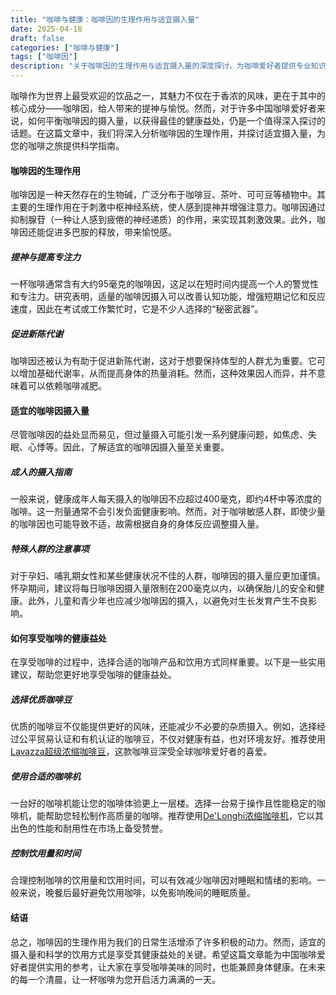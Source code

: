 ```yaml
---
title: "咖啡与健康：咖啡因的生理作用与适宜摄入量"
date: 2025-04-18
draft: false
categories: ["咖啡与健康"]
tags: ["咖啡因"]
description: "关于咖啡因的生理作用与适宜摄入量的深度探讨，为咖啡爱好者提供专业知识和实用指南。"
---
```


咖啡作为世界上最受欢迎的饮品之一，其魅力不仅在于香浓的风味，更在于其中的核心成分——咖啡因，给人带来的提神与愉悦。然而，对于许多中国咖啡爱好者来说，如何平衡咖啡因的摄入量，以获得最佳的健康益处，仍是一个值得深入探讨的话题。在这篇文章中，我们将深入分析咖啡因的生理作用，并探讨适宜摄入量，为您的咖啡之旅提供科学指南。

#### 咖啡因的生理作用

咖啡因是一种天然存在的生物碱，广泛分布于咖啡豆、茶叶、可可豆等植物中。其主要的生理作用在于刺激中枢神经系统，使人感到提神并增强注意力。咖啡因通过抑制腺苷（一种让人感到疲倦的神经递质）的作用，来实现其刺激效果。此外，咖啡因还能促进多巴胺的释放，带来愉悦感。

##### 提神与提高专注力

一杯咖啡通常含有大约95毫克的咖啡因，这足以在短时间内提高一个人的警觉性和专注力。研究表明，适量的咖啡因摄入可以改善认知功能，增强短期记忆和反应速度，因此在考试或工作繁忙时，它是不少人选择的“秘密武器”。

##### 促进新陈代谢

咖啡因还被认为有助于促进新陈代谢，这对于想要保持体型的人群尤为重要。它可以增加基础代谢率，从而提高身体的热量消耗。然而，这种效果因人而异，并不意味着可以依赖咖啡减肥。

#### 适宜的咖啡因摄入量

尽管咖啡因的益处显而易见，但过量摄入可能引发一系列健康问题，如焦虑、失眠、心悸等。因此，了解适宜的咖啡因摄入量至关重要。

##### 成人的摄入指南

一般来说，健康成年人每天摄入的咖啡因不应超过400毫克，即约4杯中等浓度的咖啡。这一剂量通常不会引发负面健康影响。然而，对于咖啡敏感人群，即使少量的咖啡因也可能导致不适，故需根据自身的身体反应调整摄入量。

##### 特殊人群的注意事项

对于孕妇、哺乳期女性和某些健康状况不佳的人群，咖啡因的摄入量应更加谨慎。怀孕期间，建议将每日咖啡因摄入量限制在200毫克以内，以确保胎儿的安全和健康。此外，儿童和青少年也应减少咖啡因的摄入，以避免对生长发育产生不良影响。

#### 如何享受咖啡的健康益处

在享受咖啡的过程中，选择合适的咖啡产品和饮用方式同样重要。以下是一些实用建议，帮助您更好地享受咖啡的健康益处。

##### 选择优质咖啡豆

优质的咖啡豆不仅能提供更好的风味，还能减少不必要的杂质摄入。例如，选择经过公平贸易认证和有机认证的咖啡豆，不仅对健康有益，也对环境友好。推荐使用[Lavazza超级浓缩咖啡豆](https://www.amazon.com/dp/B000SDKDM4?tag=coffeeprism-20)，这款咖啡豆深受全球咖啡爱好者的喜爱。

##### 使用合适的咖啡机

一台好的咖啡机能让您的咖啡体验更上一层楼。选择一台易于操作且性能稳定的咖啡机，能帮助您轻松制作高质量的咖啡。推荐使用[De'Longhi浓缩咖啡机](https://www.amazon.com/dp/B00YCP71VK?tag=coffeeprism-20)，它以其出色的性能和耐用性在市场上备受赞誉。

##### 控制饮用量和时间

合理控制咖啡的饮用量和饮用时间，可以有效减少咖啡因对睡眠和情绪的影响。一般来说，晚餐后最好避免饮用咖啡，以免影响晚间的睡眠质量。

#### 结语

总之，咖啡因的生理作用为我们的日常生活增添了许多积极的动力。然而，适宜的摄入量和科学的饮用方式是享受其健康益处的关键。希望这篇文章能为中国咖啡爱好者提供实用的参考，让大家在享受咖啡美味的同时，也能兼顾身体健康。在未来的每一个清晨，让一杯咖啡为您开启活力满满的一天。